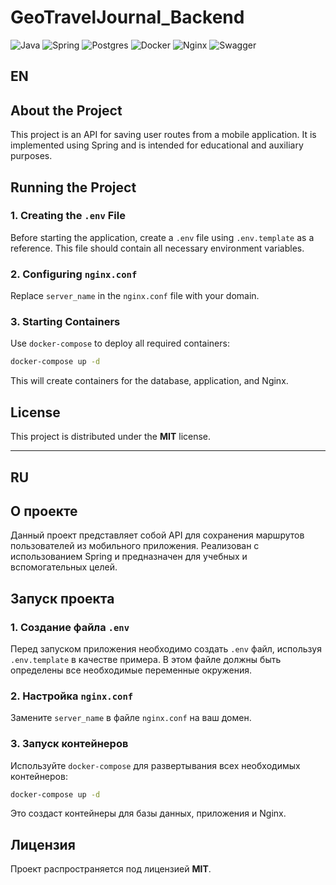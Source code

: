 # GeoTravelJournal_Backend
![Java](https://img.shields.io/badge/java-%23ED8B00.svg?style=for-the-badge&logo=openjdk&logoColor=white)
![Spring](https://img.shields.io/badge/spring-%236DB33F.svg?style=for-the-badge&logo=spring&logoColor=white)
![Postgres](https://img.shields.io/badge/postgres-%23316192.svg?style=for-the-badge&logo=postgresql&logoColor=white)
![Docker](https://img.shields.io/badge/docker-%230db7ed.svg?style=for-the-badge&logo=docker&logoColor=white)
![Nginx](https://img.shields.io/badge/nginx-%23009639.svg?style=for-the-badge&logo=nginx&logoColor=white)
![Swagger](https://img.shields.io/badge/-Swagger-%23Clojure?style=for-the-badge&logo=swagger&logoColor=white)

## EN

## About the Project
This project is an API for saving user routes from a mobile application. It is implemented using Spring and is intended for educational and auxiliary purposes.

## Running the Project

### 1. Creating the `.env` File
Before starting the application, create a `.env` file using `.env.template` as a reference. This file should contain all necessary environment variables.

### 2. Configuring `nginx.conf`
Replace `server_name` in the `nginx.conf` file with your domain.

### 3. Starting Containers
Use `docker-compose` to deploy all required containers:

```sh
docker-compose up -d
```

This will create containers for the database, application, and Nginx.

## License
This project is distributed under the **MIT** license.

---

## RU

## О проекте
Данный проект представляет собой API для сохранения маршрутов пользователей из мобильного приложения. Реализован с использованием Spring и предназначен для учебных и вспомогательных целей.

## Запуск проекта

### 1. Создание файла `.env`
Перед запуском приложения необходимо создать `.env` файл, используя `.env.template` в качестве примера. В этом файле должны быть определены все необходимые переменные окружения.

### 2. Настройка `nginx.conf`
Замените `server_name` в файле `nginx.conf` на ваш домен.

### 3. Запуск контейнеров
Используйте `docker-compose` для развертывания всех необходимых контейнеров:

```sh
docker-compose up -d
```

Это создаст контейнеры для базы данных, приложения и Nginx.

## Лицензия
Проект распространяется под лицензией **MIT**.